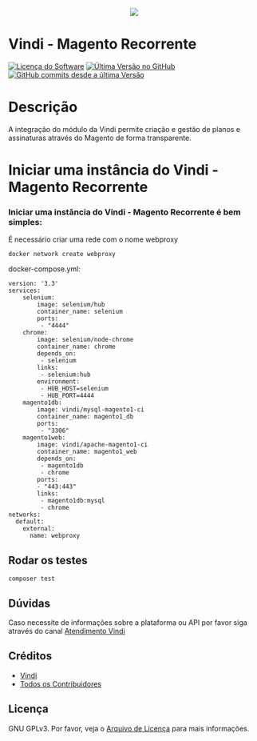 <p align="center"><img src ="https://vindi-blog.s3.amazonaws.com/wp-content/uploads/2017/10/logo-vindi-1.png" /></p>

##
# Vindi - Magento Recorrente

[![Licença do Software][badge-license]](LICENSE)
[![Última Versão no GitHub][badge-versionGitHub]][link-GitHub-release]
[![GitHub commits desde a última Versão][badge-versionGitHub-commits]][link-GitHub-release]

# Descrição
A integração do módulo da Vindi permite criação e gestão de planos e assinaturas através do Magento de forma transparente.

# Iniciar uma instância do Vindi - Magento Recorrente

### Iniciar uma instância do Vindi - Magento Recorrente é bem simples:

É necessário criar uma rede com o nome webproxy

```
docker network create webproxy
```

docker-compose.yml:

```
version: '3.3'
services:
    selenium:
        image: selenium/hub
        container_name: selenium
        ports:
         - "4444"
    chrome:
        image: selenium/node-chrome
        container_name: chrome
        depends_on:
         - selenium
        links:
         - selenium:hub
        environment:
         - HUB_HOST=selenium
         - HUB_PORT=4444
    magento1db:
        image: vindi/mysql-magento1-ci
        container_name: magento1_db
        ports:
         - "3306"
    magento1web:
        image: vindi/apache-magento1-ci
        container_name: magento1_web
        depends_on:
         - magento1db
         - chrome
        ports:
        - "443:443"
        links:
         - magento1db:mysql
         - chrome
networks:
  default:
    external:
      name: webproxy

```

## Rodar os testes

```
composer test
```

## Dúvidas
Caso necessite de informações sobre a plataforma ou API por favor siga através do canal [Atendimento Vindi](http://atendimento.vindi.com.br/hc/pt-br)

## Créditos
- [Vindi](https://github.com/vindi)
- [Todos os Contribuidores](https://github.com/vindi/vindi-magento/contributors)

## Licença
GNU GPLv3. Por favor, veja o [Arquivo de Licença](LICENSE) para mais informações.

[badge-license]: https://img.shields.io/badge/license-GPLv3-blue.svg
[badge-versionGitHub]: https://img.shields.io/github/release/vindi/vindi-magento.svg
[badge-versionGitHub-commits]:  https://img.shields.io/github/commits-since/vindi/vindi-magento/latest.svg


[link-GitHub-release]: https://github.com/vindi/vindi-magento/releases